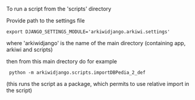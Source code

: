 To run a script from the 'scripts' directory

Provide path to the settings file

    export DJANGO_SETTINGS_MODULE='arkiwidjango.arkiwi.settings'

where 'arkiwidjango' is the name of the main directory (containing app, arkiwi and scripts)

then from this main drectory do for example

     python -m arkiwidjango.scripts.importDBPedia_2_def

(this runs the script as a package, which permits to use relative import in the script)